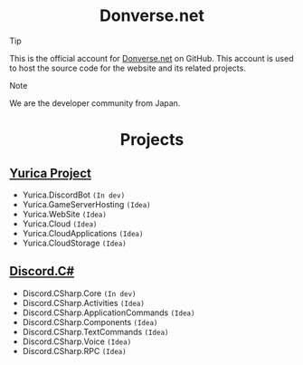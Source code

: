 <h1 align="center">Donverse.net</h1>

> [!TIP]
> This is the official account for [Donverse.net](https://donverse.net) on GitHub. This account is used to host the source code for the website and its related projects.

> [!NOTE]
> We are the developer community from Japan.

<h1 align="center">Projects</h1>

## **[Yurica Project](https://github.com/YuricaProject)**
- Yurica.DiscordBot `(In dev)`
- Yurica.GameServerHosting `(Idea)`
- Yurica.WebSite `(Idea)`
- Yurica.Cloud `(Idea)`
- Yurica.CloudApplications `(Idea)`
- Yurica.CloudStorage `(Idea)`

## **[Discord.C#]()**
- Discord.CSharp.Core `(In dev)`
- Discord.CSharp.Activities `(Idea)`
- Discord.CSharp.ApplicationCommands `(Idea)`
- Discord.CSharp.Components `(Idea)`
- Discord.CSharp.TextCommands `(Idea)`
- Discord.CSharp.Voice `(Idea)`
- Discord.CSharp.RPC `(Idea)`
